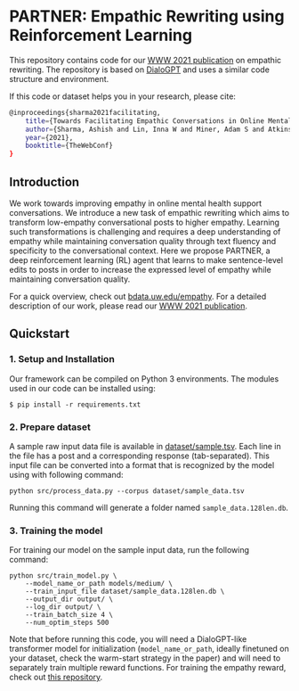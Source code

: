 # PARTNER: Empathic Rewriting using Reinforcement Learning
This repository contains code for our [WWW 2021 publication](https://arxiv.org/pdf/2101.07714.pdf) on empathic rewriting. The repository is based on [DialoGPT](https://github.com/microsoft/DialoGPT) and uses a similar code structure and environment.

If this code or dataset helps you in your research, please cite:
```bash
@inproceedings{sharma2021facilitating,
    title={Towards Facilitating Empathic Conversations in Online Mental Health Support: A Reinforcement Learning Approach},
    author={Sharma, Ashish and Lin, Inna W and Miner, Adam S and Atkins, David C and Althoff, Tim},
    year={2021},
    booktitle={TheWebConf}
}
```

## Introduction

We work towards improving empathy in online mental health support conversations. We introduce a new task of empathic rewriting which aims to transform low-empathy conversational posts to higher empathy. Learning such transformations is challenging and requires a deep understanding of empathy while maintaining conversation quality through text fluency and specificity to the conversational context. Here we propose PARTNER, a deep reinforcement learning (RL) agent that learns to make sentence-level edits to posts in order to increase the expressed level of empathy while maintaining conversation quality.

For a quick overview, check out [bdata.uw.edu/empathy](http://bdata.uw.edu/empathy/). For a detailed description of our work, please read our [WWW 2021 publication](https://arxiv.org/pdf/2101.07714.pdf).


## Quickstart

### 1. Setup and Installation

Our framework can be compiled on Python 3 environments. The modules used in our code can be installed using:
```
$ pip install -r requirements.txt
```


### 2. Prepare dataset

A sample raw input data file is available in [dataset/sample.tsv](dataset/sample.tsv). Each line in the file has a post and a corresponding response (tab-separated). This input file can be converted into a format that is recognized by the model using with following command:
```
python src/process_data.py --corpus dataset/sample_data.tsv
```

Running this command will generate a folder named `sample_data.128len.db`.

### 3. Training the model
For training our model on the sample input data, run the following command:

```
python src/train_model.py \
	--model_name_or_path models/medium/ \
	--train_input_file dataset/sample_data.128len.db \
	--output_dir output/ \
	--log_dir output/ \
	--train_batch_size 4 \
	--num_optim_steps 500
```

Note that before running this code, you will need a DialoGPT-like transformer model for initialization (`model_name_or_path`, ideally finetuned on your dataset, check the warm-start strategy in the paper) and will need to separately train multiple reward functions. For training the empathy reward, check out [this repository](https://github.com/behavioral-data/Empathy-Mental-Health). 
